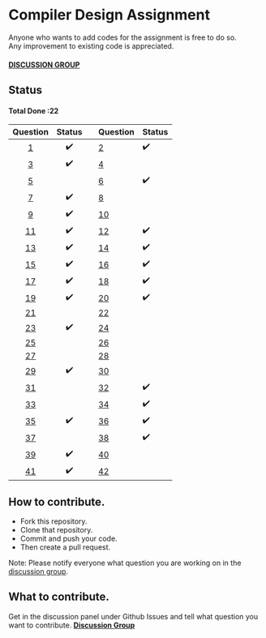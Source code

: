 # Compiler Design Assignment


Anyone who wants to add codes for the assignment is free to do so.<br>
Any improvement to existing code is appreciated.
#### [**DISCUSSION GROUP**](https://github.com/sdsubhajitdas/Compiler-Design-Assignment/issues/1)

## Status
#### Total Done :22
|Question  	|Status	|   	|Question	|Status	|
|:-:	|:-:	|---	|---	|---	|
|[1](1.c) 	|✔️		|		|[2](2.c) 	|✔️		|
|[3](3.c) 	|✔️		|		|[4](4.c) 	|		|
|[5](5.c) 	|		|		|[6](6.c) 	|✔️		|
|[7](7.c) 	|✔️		|		|[8](8.c) 	|		|
|[9](9.c) 	|✔️		|		|[10](10.c) 	|		|
|[11](11.c) 	|✔️		|		|[12](12.c) 	|✔️		|
|[13](13.c) 	|✔️		|		|[14](14.c) 	|✔️|
|[15](15.c) 	|✔️		|		|[16](16.c) 	|✔️		|
|[17](17.c) 	|✔️		|		|[18](18.c) 	|✔️		|
|[19](19.c) 	|✔️		|		|[20](20.c) 	|✔️		|
|[21](21.c) 	|		|		|[22](22.c) 	|		|
|[23](23.c) 	|✔️		|		|[24](24.c) 	|		|
|[25](25.c) 	|		|		|[26](26.c) 	|		|
|[27](27.c) 	|		|		|[28](28.c) 	|		|
|[29](29.c) 	|✔️		|		|[30](30.c) 	|		|
|[31](31.c) 	|		|		|[32](32.c) 	|✔️		|
|[33](33.c) 	|		|		|[34](34.c) 	|✔️		|
|[35](35.c) 	|✔️		|		|[36](36.c) 	|✔️		|
|[37](37.c) 	|		|		|[38](38.c) 	|✔️		|
|[39](39.c) 	|✔️		|		|[40](40.c) 	|		|
|[41](41.c) 	|✔️		|		|[42](42.c) 	|		|

## How to contribute.
 - Fork this repository.
 - Clone that repository.
 - Commit and push your code.
 - Then create a pull request.
 
Note: Please notify everyone what question you are working on in the [discussion group](https://github.com/sdsubhajitdas/Compiler-Design-Assignment/issues/1).

## What to contribute.
Get in the discussion panel under Github Issues and tell what question you want to contribute. [**Discussion Group**](https://github.com/sdsubhajitdas/Compiler-Design-Assignment/issues/1)
